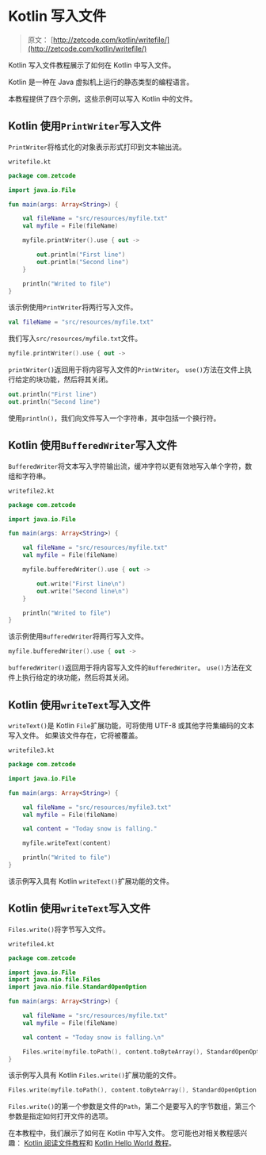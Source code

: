 # Kotlin 写入文件

> 原文： [http://zetcode.com/kotlin/writefile/](http://zetcode.com/kotlin/writefile/)

Kotlin 写入文件教程展示了如何在 Kotlin 中写入文件。

Kotlin 是一种在 Java 虚拟机上运行的静态类型的编程语言。

本教程提供了四个示例，这些示例可以写入 Kotlin 中的文件。

## Kotlin 使用`PrintWriter`写入文件

`PrintWriter`将格式化的对象表示形式打印到文本输出流。

`writefile.kt`

```kt
package com.zetcode

import java.io.File

fun main(args: Array<String>) {

    val fileName = "src/resources/myfile.txt"
    val myfile = File(fileName)

    myfile.printWriter().use { out ->

        out.println("First line")
        out.println("Second line")
    }

    println("Writed to file")
}

```

该示例使用`PrintWriter`将两行写入文件。

```kt
val fileName = "src/resources/myfile.txt"

```

我们写入`src/resources/myfile.txt`文件。

```kt
myfile.printWriter().use { out ->

```

`printWriter()`返回用于将内容写入文件的`PrintWriter`。 `use()`方法在文件上执行给定的块功能，然后将其关闭。

```kt
out.println("First line")
out.println("Second line")

```

使用`println()`，我们向文件写入一个字符串，其中包括一个换行符。

## Kotlin 使用`BufferedWriter`写入文件

`BufferedWriter`将文本写入字符输出流，缓冲字符以更有效地写入单个字符，数组和字符串。

`writefile2.kt`

```kt
package com.zetcode

import java.io.File

fun main(args: Array<String>) {

    val fileName = "src/resources/myfile.txt"
    val myfile = File(fileName)

    myfile.bufferedWriter().use { out ->

        out.write("First line\n")
        out.write("Second line\n")
    }

    println("Writed to file")
}

```

该示例使用`BufferedWriter`将两行写入文件。

```kt
myfile.bufferedWriter().use { out ->

```

`bufferedWriter()`返回用于将内容写入文件的`BufferedWriter`。 `use()`方法在文件上执行给定的块功能，然后将其关闭。

## Kotlin 使用`writeText`写入文件

`writeText()`是 Kotlin `File`扩展功能，可将使用 UTF-8 或其他字符集编码的文本写入文件。 如果该文件存在，它将被覆盖。

`writefile3.kt`

```kt
package com.zetcode

import java.io.File

fun main(args: Array<String>) {

    val fileName = "src/resources/myfile3.txt"
    val myfile = File(fileName)

    val content = "Today snow is falling."

    myfile.writeText(content)

    println("Writed to file")
}

```

该示例写入具有 Kotlin `writeText()`扩展功能的文件。

## Kotlin 使用`writeText`写入文件

`Files.write()`将字节写入文件。

`writefile4.kt`

```kt
package com.zetcode

import java.io.File
import java.nio.file.Files
import java.nio.file.StandardOpenOption

fun main(args: Array<String>) {

    val fileName = "src/resources/myfile.txt"
    val myfile = File(fileName)

    val content = "Today snow is falling.\n"

    Files.write(myfile.toPath(), content.toByteArray(), StandardOpenOption.APPEND)
}

```

该示例写入具有 Kotlin `Files.write()`扩展功能的文件。

```kt
Files.write(myfile.toPath(), content.toByteArray(), StandardOpenOption.APPEND)

```

`Files.write()`的第一个参数是文件的`Path`，第二个是要写入的字节数组，第三个参数是指定如何打开文件的选项。

在本教程中，我们展示了如何在 Kotlin 中写入文件。 您可能也对相关教程感兴趣： [Kotlin 阅读文件教程](/kotlin/readfile/)和 [Kotlin Hello World 教程](/kotlin/helloworld/)。